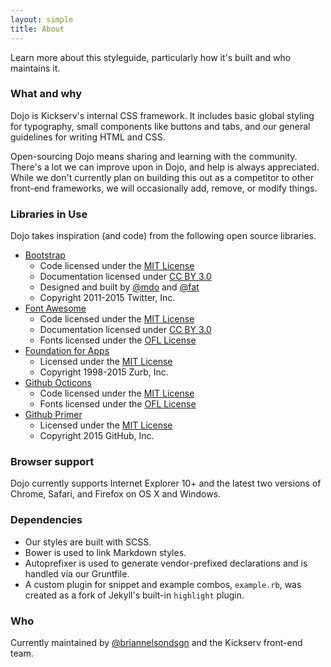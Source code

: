 ```yaml
---
layout: simple
title: About
---
```


Learn more about this styleguide, particularly how it's built and who maintains it.

### What and why

Dojo is Kickserv's internal CSS framework. It includes basic global styling for typography, small components like buttons and tabs, and our general guidelines for writing HTML and CSS.

Open-sourcing Dojo means sharing and learning with the community. There's a lot we can improve upon in Dojo, and help is always appreciated. While we don't currently plan on building this out as a competitor to other front-end frameworks, we will occasionally add, remove, or modify things.

### Libraries in Use

Dojo takes inspiration (and code) from the following open source libraries.

* [Bootstrap](http://getbootstrap.com)
  * Code licensed under the [MIT License](https://github.com/twbs/bootstrap/blob/master/LICENSE)
  * Documentation licensed under [CC BY 3.0](https://github.com/twbs/bootstrap/blob/master/docs/LICENSE)
  * Designed and built by [@mdo](http://twitter.com/mdo) and [@fat](http://twitter.com/fat)
  * Copyright 2011-2015 Twitter, Inc.
* [Font Awesome](http://fortawesome.github.io/Font-Awesome/)
  * Code licensed under the [MIT License](http://opensource.org/licenses/mit-license.html)
  * Documentation licensed under [CC BY 3.0](http://creativecommons.org/licenses/by/3.0/)
  * Fonts licensed under the [OFL License](http://scripts.sil.org/OFL)
* [Foundation for Apps](http://foundation.zurb.com/apps)
  * Licensed under the [MIT License](https://github.com/zurb/foundation-apps/blob/master/LICENSE)
  * Copyright 1998-2015 Zurb, Inc.
* [Github Octicons](http://octicons.github.com)
  * Code licensed under the [MIT License](https://github.com/github/octicons/blob/master/LICENSE.txt)
  * Fonts licensed under the [OFL License](https://github.com/github/octicons/blob/master/LICENSE.txt)
* [Github Primer](http://primercss.io/)
  * Licensed under the [MIT License](https://github.com/primer/primer/blob/master/LICENSE.md)
  * Copyright 2015 GitHub, Inc.

### Browser support

Dojo currently supports Internet Explorer 10+ and the latest two versions of Chrome, Safari, and Firefox on OS X and Windows.

### Dependencies

- Our styles are built with SCSS.
- Bower is used to link Markdown styles.
- Autoprefixer is used to generate vendor-prefixed declarations and is handled via our Gruntfile.
- A custom plugin for snippet and example combos, `example.rb`, was created as a fork of Jekyll's built-in `highlight` plugin.

### Who

Currently maintained by [@briannelsondsgn](https://twitter.com/briannelsondsgn) and the Kickserv front-end team.
